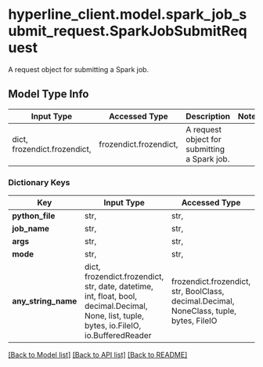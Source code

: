 # hyperline_client.model.spark_job_submit_request.SparkJobSubmitRequest

A request object for submitting a Spark job.

## Model Type Info
Input Type | Accessed Type | Description | Notes
------------ | ------------- | ------------- | -------------
dict, frozendict.frozendict,  | frozendict.frozendict,  | A request object for submitting a Spark job. | 

### Dictionary Keys
Key | Input Type | Accessed Type | Description | Notes
------------ | ------------- | ------------- | ------------- | -------------
**python_file** | str,  | str,  |  | 
**job_name** | str,  | str,  |  | [optional] 
**args** | str,  | str,  |  | [optional] 
**mode** | str,  | str,  |  | [optional] 
**any_string_name** | dict, frozendict.frozendict, str, date, datetime, int, float, bool, decimal.Decimal, None, list, tuple, bytes, io.FileIO, io.BufferedReader | frozendict.frozendict, str, BoolClass, decimal.Decimal, NoneClass, tuple, bytes, FileIO | any string name can be used but the value must be the correct type | [optional]

[[Back to Model list]](../../README.md#documentation-for-models) [[Back to API list]](../../README.md#documentation-for-api-endpoints) [[Back to README]](../../README.md)

